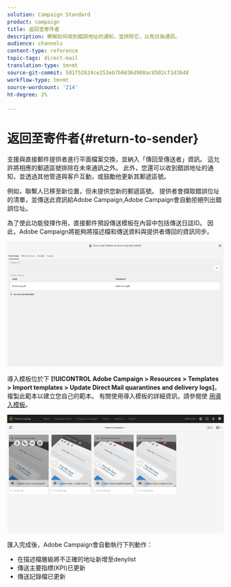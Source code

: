```yaml
---
solution: Campaign Standard
product: campaign
title: 返回至寄件者
description: 瞭解如何收到錯誤地址的通知，並排除它，以免日後通訊。
audience: channels
content-type: reference
topic-tags: direct-mail
translation-type: tm+mt
source-git-commit: 501f52624ce253eb7b0d36d908ac8502cf1d3b48
workflow-type: tm+mt
source-wordcount: '214'
ht-degree: 2%

---
```



# 返回至寄件者{#return-to-sender}

支援與直接郵件提供者進行平面檔案交換，並納入「傳回至傳送者」資訊。 這允許將相應的郵遞區號排除在未來通訊之外。 此外，您還可以收到錯誤地址的通知，並透過其他管道與客戶互動，或鼓勵他更新其郵遞區號。

例如，聯繫人已移至新位置，但未提供您新的郵遞區號。 提供者會擷取錯誤位址的清單，並傳送此資訊給Adobe Campaign,Adobe Campaign會自動拒絕列出錯誤位址。

為了使此功能發揮作用，直接郵件預設傳送模板在內容中包括傳送日誌ID。 因此，Adobe Campaign將能夠將描述檔和傳送資料與提供者傳回的資訊同步。

![](assets/direct_mail_return_sender_1.png)

導入模板位於下 **[!UICONTROL Adobe Campaign > Resources > Templates > Import templates > Update Direct Mail quarantines and delivery logs]**。 複製此範本以建立您自己的範本。 有關使用導入模板的詳細資訊，請參閱使 [用導入模板](../../automating/using/importing-data-with-import-templates.md#setting-up-import-templates)。

![](assets/direct_mail_return_sender_2.png)

匯入完成後，Adobe Campaign會自動執行下列動作：

* 在描述檔層級將不正確的地址新增至denylist
* 傳送主要指標(KPI)已更新
* 傳送記錄檔已更新
